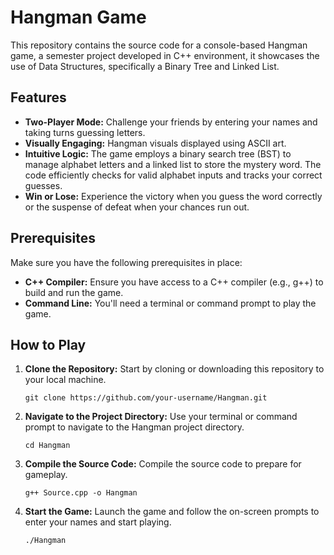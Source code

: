 # Hangman Game
This repository contains the source code for a console-based Hangman game, a semester project developed in C++ environment, it showcases the use of Data Structures, specifically a Binary Tree and Linked List.

## Features

- **Two-Player Mode:** Challenge your friends by entering your names and taking turns guessing letters.
- **Visually Engaging:** Hangman visuals displayed using ASCII art.
- **Intuitive Logic:** The game employs a binary search tree (BST) to manage alphabet letters and a linked list to store the mystery word. The code efficiently checks for valid alphabet inputs and tracks your correct guesses.
- **Win or Lose:** Experience the victory when you guess the word correctly or the suspense of defeat when your chances run out.

## Prerequisites
Make sure you have the following prerequisites in place:

- **C++ Compiler:** Ensure you have access to a C++ compiler (e.g., g++) to build and run the game.
- **Command Line:** You'll need a terminal or command prompt to play the game.

## How to Play

1. **Clone the Repository:** Start by cloning or downloading this repository to your local machine.
   ```shell
   git clone https://github.com/your-username/Hangman.git
   ```
2. **Navigate to the Project Directory:** Use your terminal or command prompt to navigate to the Hangman project directory.
    ```shell
    cd Hangman
    ```
3. **Compile the Source Code:** Compile the source code to prepare for gameplay.
    ```shell
    g++ Source.cpp -o Hangman
    ```
4. **Start the Game:** Launch the game and follow the on-screen prompts to enter your names and start playing.
    ```shell
    ./Hangman
    ```
